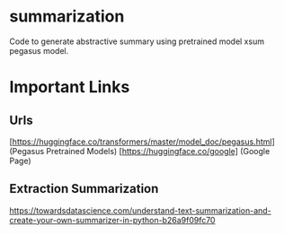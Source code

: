# summarization
Code to generate abstractive summary using pretrained model xsum pegasus model.

# Important Links
## Urls
[https://huggingface.co/transformers/master/model_doc/pegasus.html] (Pegasus Pretrained Models)
[https://huggingface.co/google] (Google Page)

## Extraction Summarization
https://towardsdatascience.com/understand-text-summarization-and-create-your-own-summarizer-in-python-b26a9f09fc70
